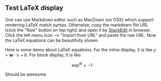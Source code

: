 ## Test LaTeX display

One can use Markdown editor such as MacDown (on OSX) which support rendering LaTeX match syntax. Otherwise, copy the markdown file URL (click the "Raw" button on top right) and open it by [StackEdit] in browser. Click the left menu icon --> "Import from URL" and paste the raw URL. Now the LaTeX equations can be beautifully shown. 

Here is some demo about LaTeX equations. 
For the inline display, it is like $y = \mathbf{w}\cdot\mathbb{x} + b$. 
For block display, it is like

$$\exp^{i\theta} = -1$$

Should be awesome.

[StackEdit]: https://stackedit.io/editor
